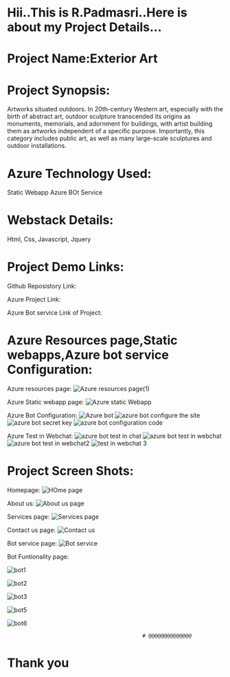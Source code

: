 # Hii..This is R.Padmasri..Here is about my Project Details...

# Project Name:Exterior Art

# Project Synopsis: 
Artworks situated outdoors. In 20th-century Western art, especially with the birth of abstract art, outdoor sculpture transcended its origins as monuments, memorials, and adornment for buildings, with artist building them as artworks independent of a specific purpose. Importantly, this category includes public art, as well as many large-scale sculptures and outdoor installations.

# Azure Technology Used:
  Static Webapp
  Azure BOt Service

# Webstack Details:
  Html,
  Css,
  Javascript,
  Jquery
  
# Project Demo Links:

Github Reposistory Link:

Azure Project Link:

Azure Bot service Link of Project:

# Azure Resources page,Static webapps,Azure bot service Configuration:

Azure resources page:
![Azure resources page(1)](https://user-images.githubusercontent.com/121003830/209519806-7269f619-881f-4358-9fdc-bea648d6baef.png)

Azure Static webapp page:
![Azure static Webapp](https://user-images.githubusercontent.com/121003830/209519863-02e0797b-aa9d-4f0c-be75-4eeb3b9c9fd6.png)

Azure Bot Configuration:
![Azure bot ](https://user-images.githubusercontent.com/121003830/209519963-651de933-7115-45e2-9d44-ad30f8b799f4.png)
![azure bot configure the site](https://user-images.githubusercontent.com/121003830/209519979-c5aeed90-0f82-4f04-90df-bcfa554aa55c.png)
![azure bot secret key](https://user-images.githubusercontent.com/121003830/209520013-dca03444-3883-4e2b-899a-95b11428323b.png)
![azure bot configuration code](https://user-images.githubusercontent.com/121003830/209520019-e04b5604-c11d-425f-952d-95322a2a9db1.png)

Azure Test in Webchat:
![azure bot test in chat](https://user-images.githubusercontent.com/121003830/209520053-16cb0dab-0388-4248-b0aa-62bbb2477022.png)
![azure bot test in webchat](https://user-images.githubusercontent.com/121003830/209520080-4a27911d-5ad0-40d9-9c4a-c33da18ba9e8.png)
![azure bot test in webchat2](https://user-images.githubusercontent.com/121003830/209520095-02b7b88d-58a3-4a13-a7ae-92ea90c53906.png)
![test in webchat 3](https://user-images.githubusercontent.com/121003830/209520120-56d5f56f-b9ed-4d69-a7f3-827c3b5031ff.png)

# Project Screen Shots:

Homepage:
![HOme page](https://user-images.githubusercontent.com/121003830/209520684-89a1dc48-3ea1-4fd1-ab0f-6f56a2dfde1d.png)

About us:
![About us page](https://user-images.githubusercontent.com/121003830/209520726-dcc21d26-097f-42a0-973e-b98862a1a6b7.png)

Services page:
![Services page](https://user-images.githubusercontent.com/121003830/209520783-2e57a08e-8b57-49d4-b34b-79987ebe4453.png)

Contact us page:
![Contact us](https://user-images.githubusercontent.com/121003830/209520813-97fd4b6e-d3a8-4e53-beaf-2b8ef6a1c6b3.png)

Bot service page:
![Bot service](https://user-images.githubusercontent.com/121003830/209520883-c1fbe00a-142e-4574-9042-4133800cde8b.png)

Bot Funtionality page:

![bot1](https://user-images.githubusercontent.com/121003830/209520923-9b28585c-49ab-4307-b501-6a16117fdbb7.png)

![bot2](https://user-images.githubusercontent.com/121003830/209520932-61ab07be-3866-4931-b708-aea75b75b3b3.png)

![bot3](https://user-images.githubusercontent.com/121003830/209520946-571110f2-2738-4473-a7dd-44db98bff201.png)

![bot5](https://user-images.githubusercontent.com/121003830/209520962-09f174e4-872b-4251-9fc8-48b2ca5d480b.png)

![bot6](https://user-images.githubusercontent.com/121003830/209520979-dc12f23c-eab6-43b5-8f92-c9593407f0bb.png)

                                                # @@@@@@@@@@@@@@

# Thank you

